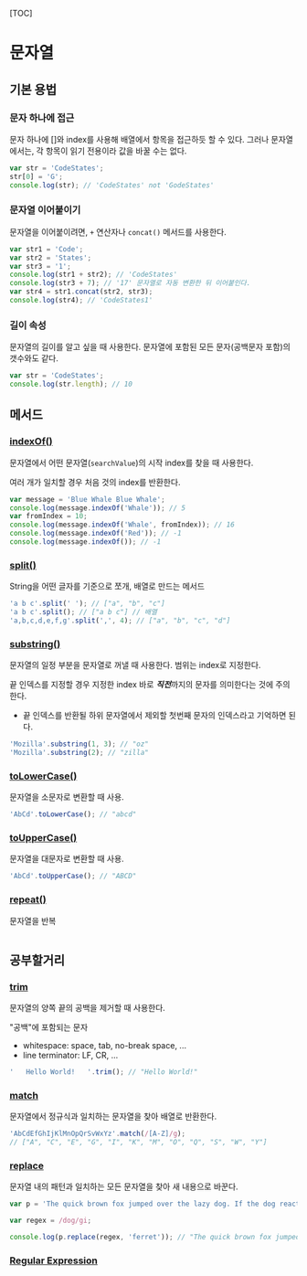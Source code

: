 [TOC]

# 문자열

## 기본 용법

### 문자 하나에 접근

문자 하나에 []와 index를 사용해 배열에서 항목을 접근하듯 할 수 있다. 그러나 문자열에서는, 각 항목이 읽기 전용이라 값을 바꿀 수는 없다.

```javascript
var str = 'CodeStates';
str[0] = 'G';
console.log(str); // 'CodeStates' not 'GodeStates'
```

### 문자열 이어붙이기

문자열을 이어붙이려면, `+` 연산자나 `concat()` 메서드를 사용한다.

```javascript
var str1 = 'Code';
var str2 = 'States';
var str3 = '1';
console.log(str1 + str2); // 'CodeStates'
console.log(str3 + 7); // '17' 문자열로 자동 변환한 뒤 이어붙인다.
var str4 = str1.concat(str2, str3);
console.log(str4); // 'CodeStates1'
```

### 길이 속성

문자열의 길이를 알고 싶을 때 사용한다. 문자열에 포함된 모든 문자(공백문자 포함)의 갯수와도 같다.

```javascript
var str = 'CodeStates';
console.log(str.length); // 10
```

## 메서드

### [indexOf()](https://developer.mozilla.org/en-US/docs/Web/JavaScript/Reference/Global_Objects/String/indexOf)

문자열에서 어떤 문자열(`searchValue`)의 시작 index를 찾을 때 사용한다.

여러 개가 일치할 경우 처음 것의 index를 반환한다.

```javascript
var message = 'Blue Whale Blue Whale';
console.log(message.indexOf('Whale')); // 5
var fromIndex = 10;
console.log(message.indexOf('Whale', fromIndex)); // 16
console.log(message.indexOf('Red')); // -1
console.log(message.indexOf()); // -1
```

### [split()](https://developer.mozilla.org/en-US/docs/Web/JavaScript/Reference/Global_Objects/String/split)

String을 어떤 글자를 기준으로 쪼개, 배열로 만드는 메서드

```javascript
'a b c'.split(' '); // ["a", "b", "c"]
'a b c'.split(); // ["a b c"] // 배열
'a,b,c,d,e,f,g'.split(',', 4); // ["a", "b", "c", "d"]
```

### [substring()](https://developer.mozilla.org/en-US/docs/Web/JavaScript/Reference/Global_Objects/String/substring)

문자열의 일정 부분을 문자열로 꺼낼 때 사용한다. 범위는 index로 지정한다.

끝 인덱스를 지정할 경우 지정한 index 바로 ***직전***까지의 문자를 의미한다는 것에 주의한다. 

- 끝 인덱스를 반환될 하위 문자열에서 제외할 첫번째 문자의 인덱스라고 기억하면 된다.

```javascript
'Mozilla'.substring(1, 3); // "oz"
'Mozilla'.substring(2); // "zilla"
```

### [toLowerCase()](https://developer.mozilla.org/en-US/docs/Web/JavaScript/Reference/Global_Objects/String/toLowerCase) 

문자열을 소문자로 변환할 때 사용.

```javascript
'AbCd'.toLowerCase(); // "abcd"
```

### [toUpperCase()](https://developer.mozilla.org/en-US/docs/Web/JavaScript/Reference/Global_Objects/String/toUpperCase)

문자열을 대문자로 변환할 때 사용.

```javascript
'AbCd'.toUpperCase(); // "ABCD"
```



### [repeat()](https://developer.mozilla.org/en-US/docs/Web/JavaScript/Reference/Global_Objects/String/repeat)

문자열을 반복

```javascript

```



## 공부할거리

### [trim](https://developer.mozilla.org/en-US/docs/Web/JavaScript/Reference/Global_Objects/String/Trim)

문자열의 양쪽 끝의 공백을 제거할 때 사용한다.

"공백"에 포함되는 문자

- whitespace: space, tab, no-break space, ...
- line terminator: LF, CR, ...

```javascript
'   Hello World!   '.trim(); // "Hello World!"
```

### [match](https://developer.mozilla.org/en-US/docs/Web/JavaScript/Reference/Global_Objects/String/match)

문자열에서 정규식과 일치하는 문자열을 찾아 배열로 반환한다.

```javascript
'AbCdEfGhIjKlMnOpQrSvWxYz'.match(/[A-Z]/g);
// ["A", "C", "E", "G", "I", "K", "M", "O", "Q", "S", "W", "Y"]
```

### [replace](https://developer.mozilla.org/en-US/docs/Web/JavaScript/Reference/Global_Objects/String/replace)

문자열 내의 패턴과 일치하는 모든 문자열을 찾아 새 내용으로 바꾼다.

```javascript
var p = 'The quick brown fox jumped over the lazy dog. If the dog reacted, was it really lazy?';

var regex = /dog/gi;

console.log(p.replace(regex, 'ferret')); // "The quick brown fox jumped over the lazy ferret. If the ferret reacted, was it really lazy?"
```

### [Regular Expression](https://developer.mozilla.org/en-US/docs/Web/JavaScript/Guide/Regular_Expressions)
